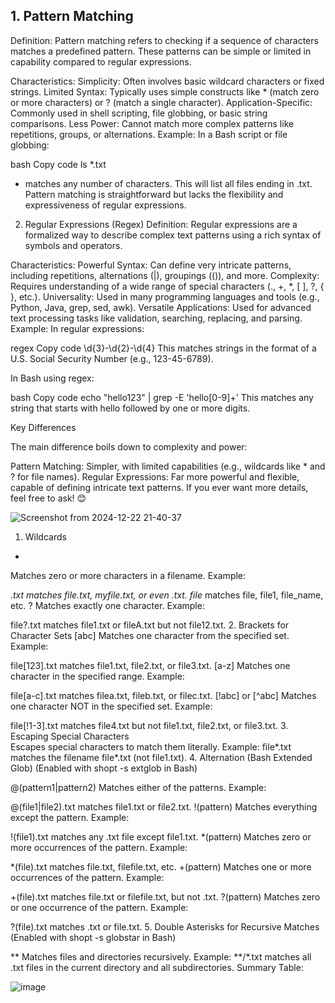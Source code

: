 ## 1. Pattern Matching
Definition:
Pattern matching refers to checking if a sequence of characters matches a predefined pattern. These patterns can be simple or limited in capability compared to regular expressions.

Characteristics:
Simplicity: Often involves basic wildcard characters or fixed strings.
Limited Syntax: Typically uses simple constructs like * (match zero or more characters) or ? (match a single character).
Application-Specific: Commonly used in shell scripting, file globbing, or basic string comparisons.
Less Power: Cannot match more complex patterns like repetitions, groups, or alternations.
Example:
In a Bash script or file globbing:

bash
Copy code
ls *.txt
* matches any number of characters.
This will list all files ending in .txt.
Pattern matching is straightforward but lacks the flexibility and expressiveness of regular expressions.

2. Regular Expressions (Regex)
Definition:
Regular expressions are a formalized way to describe complex text patterns using a rich syntax of symbols and operators.

Characteristics:
Powerful Syntax: Can define very intricate patterns, including repetitions, alternations (|), groupings (()), and more.
Complexity: Requires understanding of a wide range of special characters (., +, *, [ ], ?, { }, etc.).
Universality: Used in many programming languages and tools (e.g., Python, Java, grep, sed, awk).
Versatile Applications: Used for advanced text processing tasks like validation, searching, replacing, and parsing.
Example:
In regular expressions:

regex
Copy code
\d{3}-\d{2}-\d{4}
This matches strings in the format of a U.S. Social Security Number (e.g., 123-45-6789).

In Bash using regex:

bash
Copy code
echo "hello123" | grep -E 'hello[0-9]+'
This matches any string that starts with hello followed by one or more digits.

Key Differences


The main difference boils down to complexity and power:

Pattern Matching: Simpler, with limited capabilities (e.g., wildcards like * and ? for file names).
Regular Expressions: Far more powerful and flexible, capable of defining intricate text patterns.
If you ever want more details, feel free to ask! 😊



![Screenshot from 2024-12-22 21-40-37](https://github.com/user-attachments/assets/38e75bf9-9648-4247-a42c-a3b074b32b94)


1. Wildcards
*
Matches zero or more characters in a filename.
Example:

*.txt matches file.txt, myfile.txt, or even .txt.
file* matches file, file1, file_name, etc.
?
Matches exactly one character.
Example:

file?.txt matches file1.txt or fileA.txt but not file12.txt.
2. Brackets for Character Sets
[abc]
Matches one character from the specified set.
Example:

file[123].txt matches file1.txt, file2.txt, or file3.txt.
[a-z]
Matches one character in the specified range.
Example:

file[a-c].txt matches filea.txt, fileb.txt, or filec.txt.
[!abc] or [^abc]
Matches one character NOT in the specified set.
Example:

file[!1-3].txt matches file4.txt but not file1.txt, file2.txt, or file3.txt.
3. Escaping Special Characters
\
Escapes special characters to match them literally.
Example:
file\*.txt matches the filename file*.txt (not file1.txt).
4. Alternation (Bash Extended Glob)
(Enabled with shopt -s extglob in Bash)

@(pattern1|pattern2)
Matches either of the patterns.
Example:

@(file1|file2).txt matches file1.txt or file2.txt.
!(pattern)
Matches everything except the pattern.
Example:

!(file1).txt matches any .txt file except file1.txt.
*(pattern)
Matches zero or more occurrences of the pattern.
Example:

*(file).txt matches file.txt, filefile.txt, etc.
+(pattern)
Matches one or more occurrences of the pattern.
Example:

+(file).txt matches file.txt or filefile.txt, but not .txt.
?(pattern)
Matches zero or one occurrence of the pattern.
Example:

?(file).txt matches .txt or file.txt.
5. Double Asterisks for Recursive Matches
(Enabled with shopt -s globstar in Bash)

**
Matches files and directories recursively.
Example:
**/*.txt matches all .txt files in the current directory and all subdirectories.
Summary Table:

![image](https://github.com/user-attachments/assets/295f6449-929a-481b-97c1-20e3dd35fd0f)
